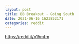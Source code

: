 ```yaml
--- 
layout: post 
title: BB Breakout - Going South 
date: 2021-06-16 1623852171 
categories: reddit 
--- 
```

https://redd.it/o15mfm